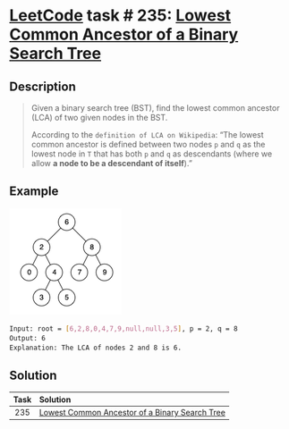 # [LeetCode][leetcode] task # 235: [Lowest Common Ancestor of a Binary Search Tree][task]

Description
-----------

> Given a binary search tree (BST), find the lowest common ancestor (LCA)
> of two given nodes in the BST.
> 
> According to the `definition of LCA on Wikipedia`:
> “The lowest common ancestor is defined between two nodes `p` and `q`
> as the lowest node in `T` that has both `p` and `q` as descendants
> (where we allow **a node to be a descendant of itself**).”

 Example
-------

![tree.png](image/tree.png)

```sh
Input: root = [6,2,8,0,4,7,9,null,null,3,5], p = 2, q = 8
Output: 6
Explanation: The LCA of nodes 2 and 8 is 6.
```

Solution
--------

| Task | Solution                                                   |
|:----:|:-----------------------------------------------------------|
| 235  | [Lowest Common Ancestor of a Binary Search Tree][solution] |


[leetcode]: <http://leetcode.com/>
[task]: <https://leetcode.com/problems/lowest-common-ancestor-of-a-binary-search-tree/>
[solution]: <https://github.com/wellaxis/witalis-jkit/blob/main/module/tasks/src/main/java/com/witalis/jkit/tasks/core/task/leetcode/h3/p235/option/Practice.java>
